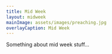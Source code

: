 ```yaml
---
title: Mid Week
layout: midweek
mainImage: assets/images/preaching.jpg
overlayCaption: Mid Week
---
```

Something about mid week stuff...
